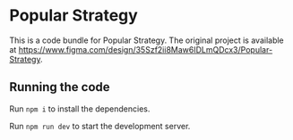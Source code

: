 
  # Popular Strategy

  This is a code bundle for Popular Strategy. The original project is available at https://www.figma.com/design/35Szf2ii8Maw6IDLmQDcx3/Popular-Strategy.

  ## Running the code

  Run `npm i` to install the dependencies.

  Run `npm run dev` to start the development server.
  